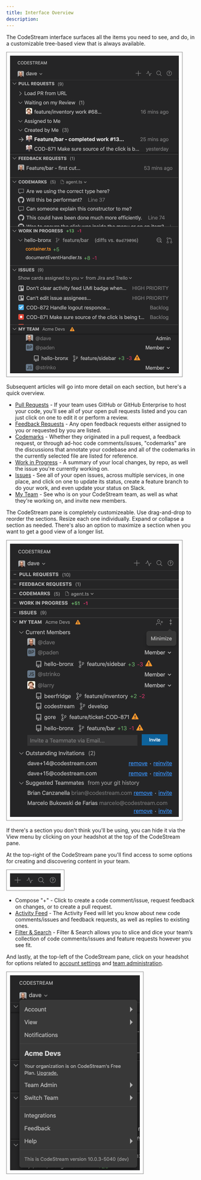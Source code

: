 ```yaml
---
title: Interface Overview
description: 
---
```


The CodeStream interface surfaces all the items you need to see, and do, in a
customizable tree-based view that is always available. 

![CodeStream Sidebar](../assets/images/Sidebar.png)

Subsequent articles will go into more detail on each section, but here's a quick
overview.

* [Pull Requests](pull-requests-section) - If your team uses GitHub or GitHub
  Enterprise to host your code, you'll see all of your open pull requests listed
  and you can just click on one to edit it or perform a review.
* [Feedback Requests](feedback-requests-section) - Any open feedback requests
  either assigned to you or requested by you are listed.
* [Codemarks](codemarks-section) - Whether they originated in a pull request, a
  feedback request, or through ad-hoc code comments/issues, "codemarks" are the
  discussions that annotate your codebase and all of the codemarks in the
  currently selected file are listed for reference.
* [Work in Progress](wip-section) - A summary of your local changes, by repo, as
  well the issue you're currently working on.
* [Issues](issues-section) - See all of your open issues, across multiple
  services, in one place, and click on one to update its status, create a
  feature branch to do your work, and even update your status on Slack.
* [My Team](myteam-section) - See who is on your CodeStream team, as well as
  what they're working on, and invite new members.

The CodeStream pane is completely customizeable. Use drag-and-drop to reorder
the sections. Resize each one individually. Expand or collapse a section as
needed. There's also an option to maximize a section when you want to get a good
view of a longer list. 

![Maximized Section](../assets/images/MaximizedSection.png)

If there's a section you don't think you'll be using, you can hide it via the
View menu by clicking on your headshot at the top of the CodeStream pane.

At the top-right of the CodeStream pane you'll find access to some options for
creating and discovering content in your team.

![Global Options](../assets/images/GlobalOptions.png)

* Compose "+" - Click to create a code comment/issue, request feedback on
  changes, or to create a pull request.
* [Activity Feed](activity-feed) - The Activity Feed will let you know about new
  code comments/issues and feedback requests, as well as replies to existing
  ones.
* [Filter & Search](filter-and-search) - Filter & Search allows you to slice and
  dice your team’s collection of code comments/issues and feature requests
  however you see fit.

And lastly, at the top-left of the CodeStream pane, click on your headshot for
options related to [account settings](account-settings) and [team
administration](managing-the-team).

![Headshot Menu](../assets/images/HeadshotMenu.png)
